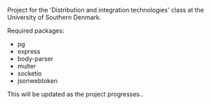 Project for the 'Distribution and integration technologies' class at the University of Southern Denmark.

Required packages:
* pg
* express
* body-parser
* multer
* socketio
* jsonwebtoken

This will be updated as the project progresses..
